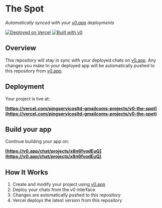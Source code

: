 # The Spot

*Automatically synced with your [v0.app](https://v0.app) deployments*

[![Deployed on Vercel](https://img.shields.io/badge/Deployed%20on-Vercel-black?style=for-the-badge&logo=vercel)](https://vercel.com/pingservicosltd-gmailcoms-projects/v0-the-spot)
[![Built with v0](https://img.shields.io/badge/Built%20with-v0.app-black?style=for-the-badge)](https://v0.app/chat/projects/x8n6fvodEuQ)

## Overview

This repository will stay in sync with your deployed chats on [v0.app](https://v0.app).
Any changes you make to your deployed app will be automatically pushed to this repository from [v0.app](https://v0.app).

## Deployment

Your project is live at:

**[https://vercel.com/pingservicosltd-gmailcoms-projects/v0-the-spot](https://vercel.com/pingservicosltd-gmailcoms-projects/v0-the-spot)**

## Build your app

Continue building your app on:

**[https://v0.app/chat/projects/x8n6fvodEuQ](https://v0.app/chat/projects/x8n6fvodEuQ)**

## How It Works

1. Create and modify your project using [v0.app](https://v0.app)
2. Deploy your chats from the v0 interface
3. Changes are automatically pushed to this repository
4. Vercel deploys the latest version from this repository